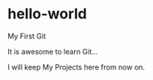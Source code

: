 # hello-world
My First Git

It is awesome to learn Git...

I will keep My Projects here from now on.
